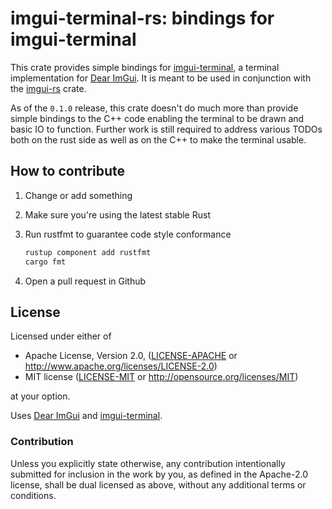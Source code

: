# imgui-terminal-rs: bindings for imgui-terminal

This crate provides simple bindings for
[imgui-terminal](https://github.com/timmoorhouse/imgui-terminal), a terminal
implementation for [Dear ImGui](https://github.com/ocornut/imgui).  It is meant
to be used in conjunction with the
[imgui-rs](https://github.com/imgui-rs/imgui-rs) crate.

As of the `0.1.0` release, this crate doesn't do much more than provide simple
bindings to the C++ code enabling the terminal to be drawn and basic IO to
function.  Further work is still required to address various TODOs both on the
rust side as well as on the C++ to make the terminal usable.

## How to contribute

1. Change or add something
2. Make sure you're using the latest stable Rust
3. Run rustfmt to guarantee code style conformance

    ```bash
    rustup component add rustfmt
    cargo fmt
    ```

4. Open a pull request in Github

## License

Licensed under either of

 * Apache License, Version 2.0, ([LICENSE-APACHE](LICENSE-APACHE) or http://www.apache.org/licenses/LICENSE-2.0)
 * MIT license ([LICENSE-MIT](LICENSE-MIT) or http://opensource.org/licenses/MIT)

at your option.

Uses [Dear ImGui](https://github.com/ocornut/imgui) and
[imgui-terminal](https://github.com/timmoorhouse/imgui-terminal).

### Contribution

Unless you explicitly state otherwise, any contribution intentionally submitted
for inclusion in the work by you, as defined in the Apache-2.0 license, shall
be dual licensed as above, without any additional terms or conditions.
